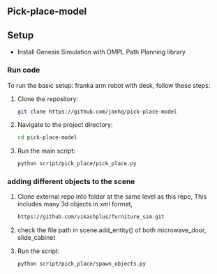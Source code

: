 ## Pick-place-model

## Setup
- Install Genesis Simulation with OMPL Path Planning library

### Run code

To run the basic setup: franka arm robot with desk, follow these steps:

1. Clone the repository:
    ```sh
    git clone https://github.com/janhq/pick-place-model
    ```
2. Navigate to the project directory:
    ```sh
    cd pick-place-model
    ```
3. Run the main script:
    ```sh
    python script/pick_place/pick_place.py
    ```

### adding different objects to the scene
1. Clone external repo into folder at the same level as this repo, This includes many 3d objects in xml format, 
    ```sh
    https://github.com/vikashplus/furniture_sim.git
    ```
2. check the file path in scene.add_entity() of both microwave_door, slide_cabinet

3. Run the script:
    ```sh
    python script/pick_place/spawn_objects.py
    ```
